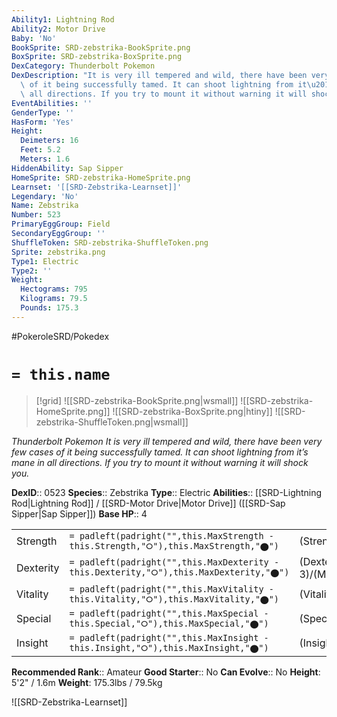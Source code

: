 ```yaml
---
Ability1: Lightning Rod
Ability2: Motor Drive
Baby: 'No'
BookSprite: SRD-zebstrika-BookSprite.png
BoxSprite: SRD-zebstrika-BoxSprite.png
DexCategory: Thunderbolt Pokemon
DexDescription: "It is very ill tempered and wild, there have been very few cases\
  \ of it being successfully tamed. It can shoot lightning from it\u2019s mane in\
  \ all directions. If you try to mount it without warning it will shock you."
EventAbilities: ''
GenderType: ''
HasForm: 'Yes'
Height:
  Deimeters: 16
  Feet: 5.2
  Meters: 1.6
HiddenAbility: Sap Sipper
HomeSprite: SRD-zebstrika-HomeSprite.png
Learnset: '[[SRD-Zebstrika-Learnset]]'
Legendary: 'No'
Name: Zebstrika
Number: 523
PrimaryEggGroup: Field
SecondaryEggGroup: ''
ShuffleToken: SRD-zebstrika-ShuffleToken.png
Sprite: zebstrika.png
Type1: Electric
Type2: ''
Weight:
  Hectograms: 795
  Kilograms: 79.5
  Pounds: 175.3
---
```


#PokeroleSRD/Pokedex

# `= this.name`

> [!grid]
> ![[SRD-zebstrika-BookSprite.png|wsmall]]
> ![[SRD-zebstrika-HomeSprite.png]]
> ![[SRD-zebstrika-BoxSprite.png|htiny]]
> ![[SRD-zebstrika-ShuffleToken.png|wsmall]]


*Thunderbolt Pokemon*
*It is very ill tempered and wild, there have been very few cases of it being successfully tamed. It can shoot lightning from it’s mane in all directions. If you try to mount it without warning it will shock you.*

**DexID**:: 0523
**Species**:: Zebstrika
**Type**:: Electric
**Abilities**:: [[SRD-Lightning Rod|Lightning Rod]] / [[SRD-Motor Drive|Motor Drive]] ([[SRD-Sap Sipper|Sap Sipper]])
**Base HP**:: 4

|           |                                                                                        |                                          |
| --------- | -------------------------------------------------------------------------------------- | ---------------------------------------- |
| Strength  | `= padleft(padright("",this.MaxStrength - this.Strength,"⭘"),this.MaxStrength,"⬤")`    | (Strength::3)/(MaxStrength::6)   |
| Dexterity | `= padleft(padright("",this.MaxDexterity - this.Dexterity,"⭘"),this.MaxDexterity,"⬤")` | (Dexterity:: 3)/(MaxDexterity::6) |
| Vitality  | `= padleft(padright("",this.MaxVitality - this.Vitality,"⭘"),this.MaxVitality,"⬤")`    | (Vitality::2)/(MaxVitality::4)   |
| Special   | `= padleft(padright("",this.MaxSpecial - this.Special,"⭘"),this.MaxSpecial,"⬤")`       | (Special::2)/(MaxSpecial::5)     |
| Insight   | `= padleft(padright("",this.MaxInsight - this.Insight,"⭘"),this.MaxInsight,"⬤")`       | (Insight::2)/(MaxInsight::4)     |


**Recommended Rank**:: Amateur
**Good Starter**:: No
**Can Evolve**:: No
**Height**: 5'2" / 1.6m
**Weight**: 175.3lbs / 79.5kg

![[SRD-Zebstrika-Learnset]]